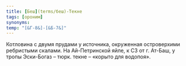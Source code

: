 ```yaml
---
title: [Беш](terms/беш)-Текне
tags: [ороним]
synonyms:
temp: "[&Г-8&]-[&Б-7&]"
---
```


Котловина с двумя прудами у источника, окруженная островерхими ребристыми
скалами. На Ай-Петринской яйле, к СЗ от г. Ат-Баш, у тропы Эски-Богаз – тюрк.
текне – «корыто для водопоя».
